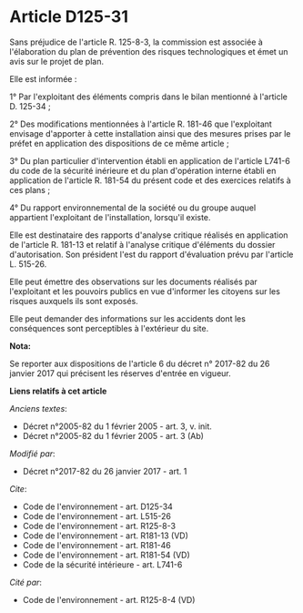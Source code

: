 # Article D125-31

Sans préjudice de l'article R. 125-8-3, la commission est associée à l'élaboration du plan de prévention des risques
technologiques et émet un avis sur le projet de plan. 

Elle est informée : 

1° Par l'exploitant des éléments compris dans le bilan mentionné à l'article D. 125-34 ; 

2° Des modifications mentionnées à l'article R. 181-46 que l'exploitant envisage d'apporter à cette installation ainsi que
des mesures prises par le préfet en application des dispositions de ce même article ; 

3° Du plan particulier d'intervention établi en application de l'article L741-6 du code de la sécurité inérieure et du plan
d'opération interne établi en application de l'article R. 181-54 du présent code et des exercices relatifs à ces plans ; 

4° Du rapport environnemental de la société ou du groupe auquel appartient l'exploitant de l'installation, lorsqu'il existe. 

Elle est destinataire des rapports d'analyse critique réalisés en application de l'article R. 181-13 et relatif à l'analyse
critique d'éléments du dossier d'autorisation. Son président l'est du rapport d'évaluation prévu par l'article L. 515-26. 

Elle peut émettre des observations sur les documents réalisés par l'exploitant et les pouvoirs publics en vue d'informer les
citoyens sur les risques auxquels ils sont exposés. 

Elle peut demander des informations sur les accidents dont les conséquences sont perceptibles à l'extérieur du site.

**Nota:**

Se reporter aux dispositions de l'article 6 du décret n° 2017-82 du 26 janvier 2017 qui précisent les réserves d'entrée en
vigueur.

**Liens relatifs à cet article**

_Anciens textes_:

  - Décret n°2005-82 du 1 février 2005 - art. 3, v. init.
  - Décret n°2005-82 du 1 février 2005 - art. 3 (Ab)

_Modifié par_:

  - Décret n°2017-82 du 26 janvier 2017 - art. 1

_Cite_:

  - Code de l'environnement - art. D125-34
  - Code de l'environnement - art. L515-26
  - Code de l'environnement - art. R125-8-3
  - Code de l'environnement - art. R181-13 (VD)
  - Code de l'environnement - art. R181-46
  - Code de l'environnement - art. R181-54 (VD)
  - Code de la sécurité intérieure - art. L741-6

_Cité par_:

  - Code de l'environnement - art. R125-8-4 (VD)
